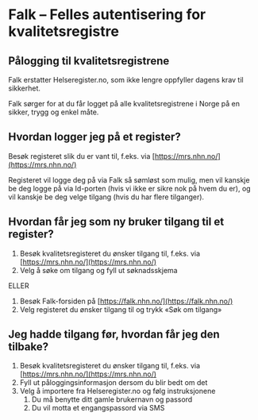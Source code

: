 # Falk – Felles autentisering for kvalitetsregistre

## Pålogging til kvalitetsregistrene
Falk erstatter Helseregister.no, som ikke lengre oppfyller dagens krav til sikkerhet.

Falk sørger for at du får logget på alle kvalitetsregistrene i Norge på en sikker, trygg og enkel måte.

## Hvordan logger jeg på et register?
Besøk registeret slik du er vant til, f.eks. via [https://mrs.nhn.no/](https://mrs.nhn.no/)

Registeret vil logge deg på via Falk så sømløst som mulig, men vil kanskje be deg logge på via Id-porten (hvis vi ikke er sikre nok på hvem du er), og vil kanskje be deg velge tilgang (hvis du har flere tilganger).

## Hvordan får jeg som ny bruker tilgang til et register?

1. Besøk kvalitetsregisteret du ønsker tilgang til, f.eks. via [https://mrs.nhn.no/](https://mrs.nhn.no/)
2. Velg å søke om tilgang og fyll ut søknadsskjema

ELLER

1. Besøk Falk-forsiden på [https://falk.nhn.no/](https://falk.nhn.no/)
2. Velg registeret du ønsker tilgang til og trykk «Søk om tilgang»

## Jeg hadde tilgang før, hvordan får jeg den tilbake?

1. Besøk kvalitetsregisteret du ønsker tilgang til, f.eks. via [https://mrs.nhn.no/](https://mrs.nhn.no/)
2. Fyll ut påloggingsinformasjon dersom du blir bedt om det
3. Velg å importere fra Helseregister.no og følg instruksjonene 
   1. Du må benytte ditt gamle brukernavn og passord
   2. Du vil motta et engangspassord via SMS
